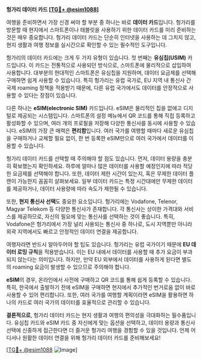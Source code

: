 **헝가리 데이터 카드 [[TG💪+ @esim1088](https://t.me/s/esim1088)]**

여행을 준비하면서 가장 신경 써야 할 부분 중 하나는 바로 **데이터 카드**입니다. 헝가리를 방문할 때 현지에서 스마트폰이나 태블릿을 사용하기 위한 데이터 카드를 미리 준비하는 것은 매우 중요합니다. 헝가리 데이터 카드는 단순히 인터넷을 사용하는 데 그치지 않고, 현지 생활과 여행 정보를 실시간으로 확인할 수 있는 필수적인 도구입니다.

헝가리의 데이터 카드에는 크게 두 가지 유형이 있습니다. 첫 번째는 **유심칩(USIM)** 카드입니다. 이 카드는 전통적으로 사용되던 방식으로, 스마트폰에 물리적으로 삽입하여 사용합니다. 대부분의 현대적인 스마트폰은 유심칩을 지원하며, 데이터 요금제를 선택해 구매하면 쉽게 사용할 수 있습니다. 특히 헝가리는 유럽 국가로, EU 지역 내 통신사 간 국제 roaming 정책을 적용받기 때문에, 다른 유럽 국가에서도 데이터를 안정적으로 사용할 수 있다는 장점이 있습니다.

다른 하나는 **eSIM(electronic SIM)** 카드입니다. eSIM은 물리적인 칩을 없애고 디지털로 제공되는 시스템입니다. 스마트폰의 설정 메뉴에서 QR 코드를 통해 직접 등록하고 활성화할 수 있으며, 여러 개의 프로필을 저장해 다양한 통신사를 동시에 사용할 수 있습니다. eSIM의 가장 큰 매력은 **편리함**입니다. 여러 국가를 여행할 때마다 새로운 유심칩을 구매하거나 교체할 필요 없이, 한 번 등록한 eSIM만으로 여러 국가에서 데이터를 이용할 수 있습니다.

헝가리 데이터 카드를 선택할 때 주의해야 할 점도 있습니다. 먼저, 데이터 용량을 충분히 확보했는지 확인하세요. 하루에 얼마나 많은 데이터를 사용할 예정인지에 따라 적당한 요금제를 선택해야 합니다. 또한, 데이터 제한 시간이 있는지, 혹은 무제한 데이터 플랜이 가능한지 꼼꼼히 살펴보세요. 일부 데이터 카드는 특정 시간대에만 무제한 데이터를 제공하거나, 데이터 사용량에 따라 속도가 제한될 수 있습니다.

또한, **현지 통신사 선택**도 중요한 요소입니다. 헝가리에는 Vodafone, Telenor, Magyar Telekom 등 다양한 통신사가 존재합니다. 각 통신사는 상이한 가격대와 서비스를 제공하므로, 자신의 필요에 맞는 통신사를 선택하는 것이 좋습니다. 특히, Vodafone은 헝가리에서 가장 널리 사용되는 통신사 중 하나로, 도시 지역뿐만 아니라 외곽 지역에서도 빠르고 안정적인 데이터 연결을 제공합니다.

여행자라면 반드시 알아두어야 할 팁도 있습니다. 헝가리는 유럽 국가이기 때문에 **EU 데이터 로밍 규칙**을 적용받습니다. 이는 EU 내에서 데이터를 사용할 때 추가 요금이 부과되지 않는다는 의미입니다. 하지만, 만약 EU 외부에서 데이터를 사용하게 된다면 별도의 roaming 요금이 발생할 수 있으므로 주의해야 합니다.

**eSIM**의 경우, 온라인에서 사전에 구매하고 QR 코드를 통해 쉽게 등록할 수 있습니다. 특히, 한국에서 출발하기 전에 eSIM을 구매하면 현지에서 추가적인 번거로움 없이 바로 사용할 수 있어 편리합니다. 또한, 여러 국가를 여행할 계획이라면 eSIM을 활용하면 하나의 카드로 여러 국가의 데이터를 효율적으로 관리할 수 있습니다.

**결론적으로**, 헝가리 데이터 카드는 현지 생활과 여행의 편의성을 극대화하는 필수품입니다. 유심칩 카드와 eSIM 카드 중 자신에게 맞는 옵션을 선택하고, 데이터 용량과 통신사 선택에 신중하게 접근한다면 더 즐거운 헝가리 여행을 경험할 수 있을 것입니다. 언제 어디서나 원활한 데이터 연결을 위해 헝가리 데이터 카드를 준비해보세요! 

[[TG💪+ @esim1088](https://t.me/s/esim1088) ![Image](https://i.postimg.cc/Y0z9fWf4/image.png)]